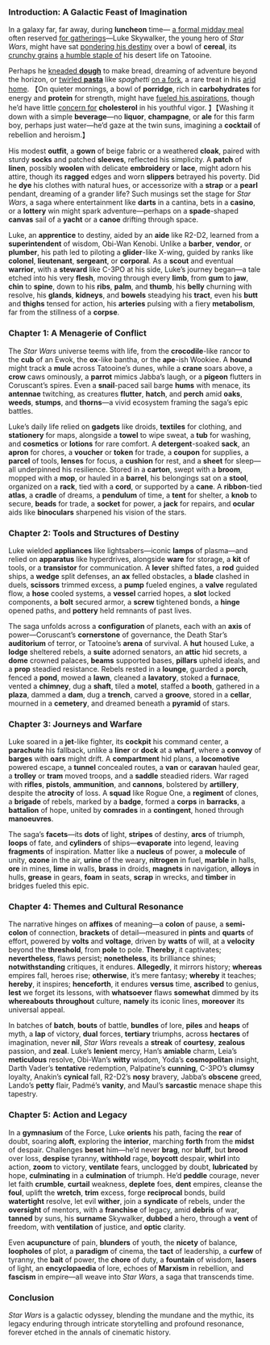 ### Introduction: A Galactic Feast of Imagination

In a galaxy far, far away, during **luncheon** time— <u>a formal midday meal</u> often reserved <u>for gatherings</u>—Luke Skywalker, the young hero of *Star Wars*, might have sat <u>pondering his destiny</u> over a bowl of **cereal**, its <u>crunchy grains</u> <u>a humble staple of</u> his desert life on Tatooine. 

Perhaps he <u>kneaded **dough**</u> to make bread, dreaming of adventure beyond the horizon, or <u>twirled **pasta**</u> like *spaghetti* <u>on a fork</u>, a rare treat in his <u>arid home</u>. 【On quieter mornings, a bowl of **porridge**, rich in **carbohydrates** for energy and **protein** for strength, might have <u>fueled his aspirations</u>, though he’d have little <u>concern for</u> **cholesterol** in his youthful vigor. 】【Washing it down with a simple **beverage**—no **liquor**, **champagne**, or **ale** for this farm boy, perhaps just water—he’d gaze at the twin suns, imagining a **cocktail** of rebellion and heroism.】

His modest **outfit**, a **gown** of beige fabric or a weathered **cloak**, paired with sturdy **socks** and patched **sleeves**, reflected his simplicity. A **patch** of **linen**, possibly **woolen** with delicate **embroidery** or **lace**, might adorn his attire, though its **ragged** edges and worn **slippers** betrayed his poverty. Did he **dye** his clothes with natural hues, or accessorize with a **strap** or a **pearl** pendant, dreaming of a grander life? Such musings set the stage for *Star Wars*, a saga where entertainment like **darts** in a cantina, bets in a **casino**, or a **lottery** win might spark adventure—perhaps on a **spade**-shaped **canvas** sail of a **yacht** or a **canoe** drifting through space.

Luke, an **apprentice** to destiny, aided by an **aide** like R2-D2, learned from a **superintendent** of wisdom, Obi-Wan Kenobi. Unlike a **barber**, **vendor**, or **plumber**, his path led to piloting a **glider**-like X-wing, guided by ranks like **colonel**, **lieutenant**, **sergeant**, or **corporal**. As a **scout** and eventual **warrior**, with a **steward** like C-3PO at his side, Luke’s journey began—a tale etched into his very **flesh**, moving through every **limb**, from **gum** to **jaw**, **chin** to **spine**, down to his **ribs**, **palm**, and **thumb**, his **belly** churning with resolve, his **glands**, **kidneys**, and **bowels** steadying his **tract**, even his **butt** and **thighs** tensed for action, his **arteries** pulsing with a fiery **metabolism**, far from the stillness of a **corpse**.

### Chapter 1: A Menagerie of Conflict

The *Star Wars* universe teems with life, from the **crocodile**-like rancor to the **cub** of an Ewok, the **ox**-like bantha, or the **ape**-ish Wookiee. A **hound** might track a **mule** across Tatooine’s dunes, while a **crane** soars above, a **crow** caws ominously, a **parrot** mimics Jabba’s laugh, or a **pigeon** flutters in Coruscant’s spires. Even a **snail**-paced sail barge **hums** with menace, its **antennae** twitching, as creatures **flutter**, **hatch**, and **perch** amid **oaks**, **weeds**, **stumps**, and **thorns**—a vivid ecosystem framing the saga’s epic battles.

Luke’s daily life relied on **gadgets** like droids, **textiles** for clothing, and **stationery** for maps, alongside a **towel** to wipe sweat, a **tub** for washing, and **cosmetics** or **lotions** for rare comfort. A **detergent**-soaked **sack**, an **apron** for chores, a **voucher** or **token** for trade, a **coupon** for supplies, a **parcel** of tools, **lenses** for focus, a **cushion** for rest, and a **sheet** for sleep—all underpinned his resilience. Stored in a **carton**, swept with a **broom**, mopped with a **mop**, or hauled in a **barrel**, his belongings sat on a **stool**, organized on a **rack**, tied with a **cord**, or supported by a **cane**. A **ribbon**-tied **atlas**, a **cradle** of dreams, a **pendulum** of time, a **tent** for shelter, a **knob** to secure, **beads** for trade, a **socket** for power, a **jack** for repairs, and **ocular** aids like **binoculars** sharpened his vision of the stars.

### Chapter 2: Tools and Structures of Destiny

Luke wielded **appliances** like lightsabers—iconic **lamps** of plasma—and relied on **apparatus** like hyperdrives, alongside **ware** for storage, a **kit** of tools, or a **transistor** for communication. A **lever** shifted fates, a **rod** guided ships, a **wedge** split defenses, an **ax** felled obstacles, a **blade** clashed in duels, **scissors** trimmed excess, a **pump** fueled engines, a **valve** regulated flow, a **hose** cooled systems, a **vessel** carried hopes, a **slot** locked components, a **bolt** secured armor, a **screw** tightened bonds, a **hinge** opened paths, and **pottery** held remnants of past lives.

The saga unfolds across a **configuration** of planets, each with an **axis** of power—Coruscant’s **cornerstone** of governance, the Death Star’s **auditorium** of terror, or Tatooine’s **arena** of survival. A **hut** housed Luke, a **lodge** sheltered rebels, a **suite** adorned senators, an **attic** hid secrets, a **dome** crowned palaces, **beams** supported bases, **pillars** upheld ideals, and a **prop** steadied resistance. Rebels rested in a **lounge**, guarded a **porch**, fenced a **pond**, mowed a **lawn**, cleaned a **lavatory**, stoked a **furnace**, vented a **chimney**, dug a **shaft**, tiled a **motel**, staffed a **booth**, gathered in a **plaza**, dammed a **dam**, dug a **trench**, carved a **groove**, stored in a **cellar**, mourned in a **cemetery**, and dreamed beneath a **pyramid** of stars.

### Chapter 3: Journeys and Warfare

Luke soared in a **jet**-like fighter, its **cockpit** his command center, a **parachute** his fallback, unlike a **liner** or **dock** at a **wharf**, where a **convoy** of **barges** with **oars** might drift. A **compartment** hid plans, a **locomotive** powered escape, a **tunnel** concealed routes, a **van** or **caravan** hauled gear, a **trolley** or **tram** moved troops, and a **saddle** steadied riders. War raged with **rifles**, **pistols**, **ammunition**, and **cannons**, bolstered by **artillery**, despite the **atrocity** of loss. A **squad** like Rogue One, a **regiment** of clones, a **brigade** of rebels, marked by a **badge**, formed a **corps** in **barracks**, a **battalion** of hope, united by **comrades** in a **contingent**, honed through **manoeuvres**.

The saga’s **facets**—its **dots** of light, **stripes** of destiny, **arcs** of triumph, **loops** of fate, and **cylinders** of ships—**evaporate** into legend, leaving **fragments** of inspiration. Matter like a **nucleus** of power, a **molecule** of unity, **ozone** in the air, **urine** of the weary, **nitrogen** in fuel, **marble** in halls, **ore** in mines, **lime** in walls, **brass** in droids, **magnets** in navigation, **alloys** in hulls, **grease** in gears, **foam** in seats, **scrap** in wrecks, and **timber** in bridges fueled this epic.

### Chapter 4: Themes and Cultural Resonance

The narrative hinges on **affixes** of meaning—a **colon** of pause, a **semi-colon** of connection, **brackets** of detail—measured in **pints** and **quarts** of effort, powered by **volts** and **voltage**, driven by **watts** of will, at a **velocity** beyond the **threshold**, from **pole** to pole. **Thereby**, it captivates; **nevertheless**, flaws persist; **nonetheless**, its brilliance shines; **notwithstanding** critiques, it endures. **Allegedly**, it mirrors history; **whereas** empires fall, heroes rise; **otherwise**, it’s mere fantasy; **whereby** it teaches; **hereby**, it inspires; **henceforth**, it endures **versus** time, **ascribed** to genius, **lest** we forget its lessons, with **whatsoever** flaws **somewhat** dimmed by its **whereabouts** **throughout** culture, **namely** its iconic lines, **moreover** its universal appeal.

In batches of **batch**, **bouts** of battle, **bundles** of lore, **piles** and **heaps** of myth, a **lap** of victory, **dual** forces, **tertiary** triumphs, across **hectares** of imagination, never **nil**, *Star Wars* reveals a **streak** of **courtesy**, **zealous** passion, and **zeal**. Luke’s **lenient** mercy, Han’s **amiable** charm, Leia’s **meticulous** resolve, Obi-Wan’s **witty** wisdom, Yoda’s **cosmopolitan** insight, Darth Vader’s **tentative** redemption, Palpatine’s **cunning**, C-3PO’s **clumsy** loyalty, Anakin’s **cynical** fall, R2-D2’s **nosy** bravery, Jabba’s **obscene** greed, Lando’s **petty** flair, Padmé’s **vanity**, and Maul’s **sarcastic** menace shape this tapestry.

### Chapter 5: Action and Legacy

In a **gymnasium** of the Force, Luke **orients** his path, facing the **rear** of doubt, soaring **aloft**, exploring the **interior**, marching **forth** from the **midst** of despair. Challenges **beset** him—he’d never **brag**, nor **bluff**, but **brood** over loss, **despise** tyranny, **withhold** rage, **boycott** despair, **whirl** into action, **zoom** to victory, **ventilate** fears, unclogged by doubt, **lubricated** by hope, **culminating** in a **culmination** of triumph. He’d **peddle** courage, never let faith **crumble**, **curtail** weakness, **deplete** foes, **dent** empires, cleanse the **foul**, uplift the **wretch**, **trim** excess, forge **reciprocal** bonds, build **watertight** resolve, let evil **wither**, join a **syndicate** of rebels, under the **oversight** of mentors, with a **franchise** of legacy, amid **debris** of war, **tanned** by suns, his **surname** Skywalker, **dubbed** a hero, through a **vent** of freedom, with **ventilation** of justice, and **optic** clarity.

Even **acupuncture** of pain, **blunders** of youth, the **nicety** of balance, **loopholes** of plot, a **paradigm** of cinema, the **tact** of leadership, a **curfew** of tyranny, the **bait** of power, the **chore** of duty, a **fountain** of wisdom, **lasers** of light, an **encyclopaedia** of lore, echoes of **Marxism** in rebellion, and **fascism** in empire—all weave into *Star Wars*, a saga that transcends time.

### Conclusion

*Star Wars* is a galactic odyssey, blending the mundane and the mythic, its legacy enduring through intricate storytelling and profound resonance, forever etched in the annals of cinematic history.

